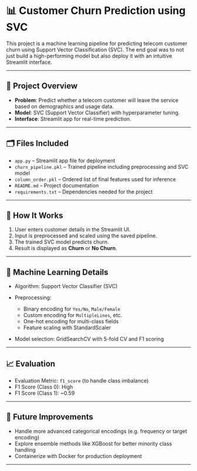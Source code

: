 # 📊 Customer Churn Prediction using SVC

This project is a machine learning pipeline for predicting telecom customer churn using Support Vector Classification (SVC). The end goal was to not just build a high-performing model but also deploy it with an intuitive Streamlit interface.

---

## 🚀 Project Overview

* **Problem**: Predict whether a telecom customer will leave the service based on demographics and usage data.
* **Model**: SVC (Support Vector Classifier) with hyperparameter tuning.
* **Interface**: Streamlit app for real-time prediction.

---

## 🗂️ Files Included

* `app.py` – Streamlit app file for deployment
* `churn_pipeline.pkl` – Trained pipeline including preprocessing and SVC model
* `column_order.pkl` – Ordered list of final features used for inference
* `README.md` – Project documentation
* `requirements.txt` – Dependencies needed for the project

---


## 🔧 How It Works

1. User enters customer details in the Streamlit UI.
2. Input is preprocessed and scaled using the saved pipeline.
3. The trained SVC model predicts churn.
4. Result is displayed as **Churn** or **No Churn**.

---

## 🧠 Machine Learning Details

* Algorithm: Support Vector Classifier (SVC)
* Preprocessing:

  * Binary encoding for `Yes/No`, `Male/Female`
  * Custom encoding for `MultipleLines`, etc.
  * One-hot encoding for multi-class fields
  * Feature scaling with StandardScaler
* Model selection: GridSearchCV with 5-fold CV and F1 scoring

---

## 📈 Evaluation

* Evaluation Metric: `f1_score` (to handle class imbalance)
* F1 Score (Class 0): High
* F1 Score (Class 1): \~0.59

---

## 📌 Future Improvements

* Handle more advanced categorical encodings (e.g. frequency or target encoding)
* Explore ensemble methods like XGBoost for better minority class handling
* Containerize with Docker for production deployment

---
